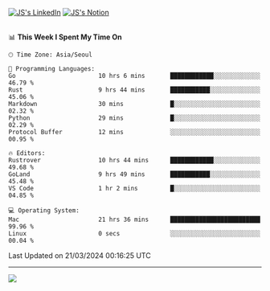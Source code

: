 
[![JS's LinkedIn](https://img.shields.io/badge/LinkedIn-blue?style=for-the-badge&logo=linkedin)](https://www.linkedin.com/in/jaeseung-lee-5a2a32139/) 
[![JS's Notion](https://img.shields.io/badge/Notion-black?style=for-the-badge&logo=notion)](https://bit.ly/ljswiki1) <br><br>
<!-- ![JS's GitHub stats](https://github-readme-stats-lemon-five.vercel.app/api?username=tkxkd0159&hide=contribs,prs,stars,issues&show_icons=true&theme=react&include_all_commits=true)   -->
<!-- ![Top Langs](https://github-readme-stats-lemon-five.vercel.app/api/top-langs/?username=tkxkd0159&layout=compact&hide=jupyter%20notebook,scss,html,css&langs_count=10)  -->


<!--START_SECTION:waka-->
📊 **This Week I Spent My Time On** 

```text
🕑︎ Time Zone: Asia/Seoul

💬 Programming Languages: 
Go                       10 hrs 6 mins       ████████████░░░░░░░░░░░░░   46.79 % 
Rust                     9 hrs 44 mins       ███████████░░░░░░░░░░░░░░   45.06 % 
Markdown                 30 mins             █░░░░░░░░░░░░░░░░░░░░░░░░   02.32 % 
Python                   29 mins             █░░░░░░░░░░░░░░░░░░░░░░░░   02.29 % 
Protocol Buffer          12 mins             ░░░░░░░░░░░░░░░░░░░░░░░░░   00.95 % 

🔥 Editors: 
Rustrover                10 hrs 44 mins      ████████████░░░░░░░░░░░░░   49.68 % 
GoLand                   9 hrs 49 mins       ███████████░░░░░░░░░░░░░░   45.48 % 
VS Code                  1 hr 2 mins         █░░░░░░░░░░░░░░░░░░░░░░░░   04.85 % 

💻 Operating System: 
Mac                      21 hrs 36 mins      █████████████████████████   99.96 % 
Linux                    0 secs              ░░░░░░░░░░░░░░░░░░░░░░░░░   00.04 % 
```


 Last Updated on 21/03/2024 00:16:25 UTC
<!--END_SECTION:waka-->

---
<a href="https://github.com/tkxkd0159/books">
  <img align="center" src="https://github-readme-stats-lemon-five.vercel.app/api/pin/?username=tkxkd0159&repo=books&theme=react" />
</a>

<!---
- 🔭 I’m currently working on ...
- 🌱 I’m currently learning blockchain and distributed network
- 👯 I’m looking to collaborate on ...
- 🤔 I’m looking for help with ...
- 💬 Ask me about ...
- 📫 How to reach me: ...
- 😄 Pronouns: ...
- ⚡ Fun fact: ...
-->
